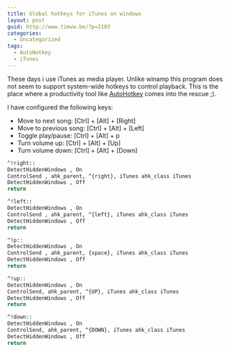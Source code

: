 ```yaml
---
title: Global hotkeys for iTunes on windows
layout: post
guid: http://www.timvw.be/?p=2103
categories:
  - Uncategorized
tags:
  - AutoHotkey
  - iTunes
---
```

These days i use iTunes as media player. Unlike winamp this program does not seem to support system-wide hotkeys to control playback. This is the place where a productivity tool like [AutoHotkey](http://www.autohotkey.com/) comes into the rescue ;).

I have configured the following keys:

  * Move to next song: [Ctrl] + [Alt] + [Right]
  * Move to previous song: [Ctrl] + [Alt] + [Left]
  * Toggle play/pause: [Ctrl] + [Alt] + p
  * Turn volume up: [Ctrl] + [Alt] + [Up]
  * Turn volume down: [Ctrl] + [Alt] + [Down]


```bash
^!right::
DetectHiddenWindows , On
ControlSend , ahk_parent, ^{right}, iTunes ahk_class iTunes 
DetectHiddenWindows , Off
return

^!left:: 
DetectHiddenWindows , On
ControlSend , ahk_parent, ^{left}, iTunes ahk_class iTunes
DetectHiddenWindows , Off
return

^!p:: 
DetectHiddenWindows , On 
ControlSend , ahk_parent, {space}, iTunes ahk_class iTunes
DetectHiddenWindows , Off
return

^!up::
DetectHiddenWindows , On
ControlSend, ahk_parent, ^{UP}, iTunes ahk_class iTunes
DetectHiddenWindows , Off
return

^!down::
DetectHiddenWindows , On
ControlSend, ahk_parent, ^{DOWN}, iTunes ahk_class iTunes
DetectHiddenWindows , Off 
return
```
